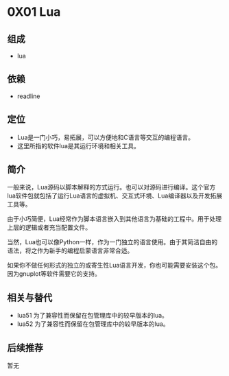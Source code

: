 # 0X01 Lua
## 组成
* lua
## 依赖
* readline
## 定位
* Lua是一门小巧，易拓展，可以方便地和C语言等交互的编程语言。
* 这里所指的软件lua是其运行环境和相关工具。
## 简介
一般来说，Lua源码以脚本解释的方式运行。也可以对源码进行编译。这个官方lua软件包就包括了运行Lua语言的虚拟机、交互式环境、Lua编译器以及开发拓展工具等。

由于小巧简便，Lua经常作为脚本语言嵌入到其他语言为基础的工程中。用于处理上层的逻辑或者充当配置文件。

当然，Lua也可以像Python一样，作为一门独立的语言使用。由于其简洁自由的语法，将之作为新手的编程启蒙语言非常合适。

如果你不做任何形式的独立的或寄生性Lua语言开发，你也可能需要安装这个包。因为gnuplot等软件需要它的支持。
## 相关与替代
* lua51 为了兼容性而保留在包管理库中的较早版本的lua。
* lua52 为了兼容性而保留在包管理库中的较早版本的lua。
## 后续推荐
暂无